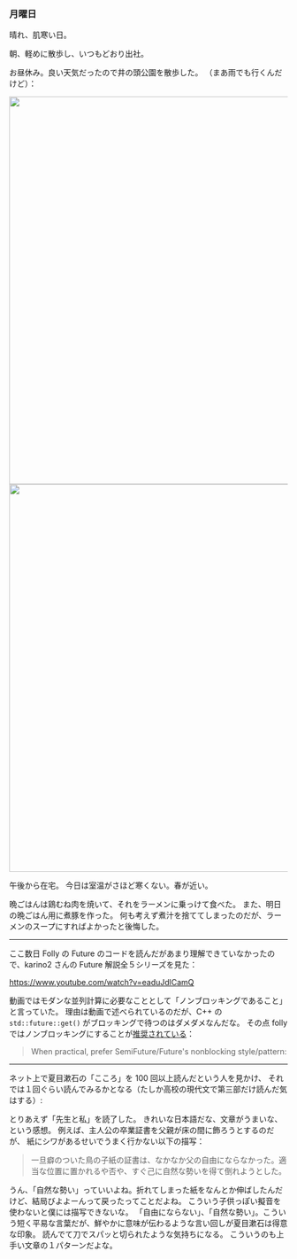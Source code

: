 ### 月曜日

晴れ、肌寒い日。

朝、軽めに散歩し、いつもどおり出社。

お昼休み。良い天気だったので井の頭公園を散歩した。
（まあ雨でも行くんだけど）：

<img src="https://i.imgur.com/KcEFw7D.jpg" width="700">

<img src="https://i.imgur.com/neTo1zn.jpg" width="700">

午後から在宅。
今日は室温がさほど寒くない。春が近い。

晩ごはんは鶏むね肉を焼いて、それをラーメンに乗っけて食べた。
また、明日の晩ごはん用に煮豚を作った。
何も考えず煮汁を捨ててしまったのだが、ラーメンのスープにすればよかったと後悔した。

---

ここ数日 Folly の Future のコードを読んだがあまり理解できていなかったので、karino2 さんの Future 解説全５シリーズを見た：

https://www.youtube.com/watch?v=eaduJdlCamQ

動画ではモダンな並列計算に必要なこととして「ノンブロッキングであること」と言っていた。
理由は動画で述べられているのだが、C++ の `std::future::get()` がブロッキングで待つのはダメダメなんだな。
その点 folly ではノンブロッキングにすることが[推奨されている](https://github.com/facebook/folly/blob/main/folly/futures/Future.h#L466)：

> When practical, prefer SemiFuture/Future's nonblocking style/pattern:

---

ネット上で夏目漱石の「こころ」を 100 回以上読んだという人を見かけ、
それでは１回ぐらい読んでみるかとなる（たしか高校の現代文で第三部だけ読んだ気はする）:

とりあえず「先生と私」を読了した。
きれいな日本語だな、文章がうまいな、という感想。
例えば、主人公の卒業証書を父親が床の間に飾ろうとするのだが、
紙にシワがあるせいでうまく行かない以下の描写：

> 一旦癖のついた鳥の子紙の証書は、なかなか父の自由にならなかった。適当な位置に置かれるや否や、すぐ己に自然な勢いを得て倒れようとした。

うん、「自然な勢い」っていいよね。折れてしまった紙をなんとか伸ばしたんだけど、結局びよよーんって戻ったってことだよね。
こういう子供っぽい擬音を使わないと僕には描写できないな。
「自由にならない」、「自然な勢い」。こういう短く平易な言葉だが、鮮やかに意味が伝わるような言い回しが夏目漱石は得意な印象。
読んでて刀でスパッと切られたような気持ちになる。
こういうのも上手い文章の１パターンだよな。
